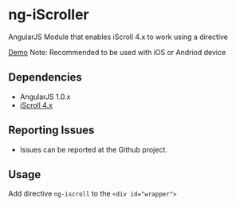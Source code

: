 ng-iScroller
============

AngularJS Module that enables iScroll 4.x to work using a directive

[Demo](http://jsfiddle.net/C7k3d/1/)
Note: Recommended to be used with iOS or Andriod device

Dependencies
------------
- AngularJS 1.0.x
- [iScroll 4.x](https://github.com/cubiq/iscroll)


Reporting Issues
-------------
- Issues can be reported at the Github project.

Usage
---------
Add directive `ng-iscroll` to the ```<div id="wrapper">```
